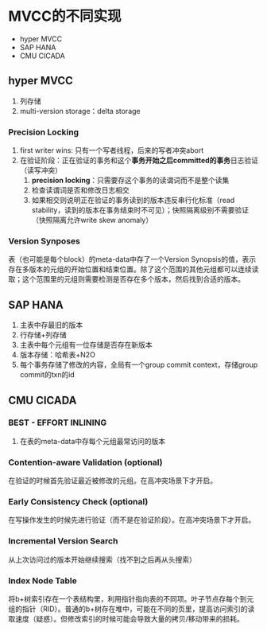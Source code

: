 # MVCC的不同实现

- hyper MVCC
- SAP HANA
- CMU CICADA

## hyper MVCC

1. 列存储
2. multi-version storage：delta storage

### Precision Locking

1. first writer wins: 只有一个写者线程，后来的写者冲突abort
2. 在验证阶段：正在验证的事务和这个**事务开始之后committed的事务**日志验证（读写冲突）
   1. **precision locking**：只需要存这个事务的读谓词而不是整个读集
   2. 检查读谓词是否和修改日志相交
   3. 如果相交则说明正在验证的事务读到的版本违反串行化标准（read stability，读到的版本在事务结束时不可见）；快照隔离级别不需要验证（快照隔离允许write skew anomaly）

### Version Synposes

表（也可能是每个block）的meta-data中存了一个Version Synopsis的值，表示存在多版本的元组的开始位置和结束位置。除了这个范围的其他元组都可以连续读取；这个范围里的元组则需要检测是否存在多个版本，然后找到合适的版本。



## SAP HANA

1. 主表中存最旧的版本
2. 行存储+列存储
3. 主表中每个元组有一位存储是否存在新版本
4. 版本存储：哈希表+N2O
5. 每个事务存储了修改的内容，全局有一个group commit context，存储group commit的txn的id



## CMU CICADA

### BEST - EFFORT INLINING

1. 在表的meta-data中存每个元组最常访问的版本

### Contention-aware Validation (optional)

在验证的时候首先验证最近被修改的元组。在高冲突场景下才开启。

### Early Consistency Check (optional)

在写操作发生的时候先进行验证（而不是在验证阶段）。在高冲突场景下才开启。

### Incremental Version Search

从上次访问过的版本开始继续搜索（找不到之后再从头搜索）

### Index Node Table

将b+树索引存在一个表结构里，利用指针指向表的不同项。叶子节点存每个到元组的指针（RID）。普通的b+树存在堆中，可能在不同的页里，提高访问索引的读取速度（疑惑）。但修改索引的时候可能会导致大量的拷贝/移动带来的损耗。